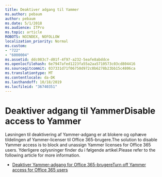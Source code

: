 ```yaml
---
title: Deaktiver adgang til Yammer
ms.author: pebaum
author: pebaum
ms.date: 5/1/2018
ms.audience: ITPro
ms.topic: article
ROBOTS: NOINDEX, NOFOLLOW
localization_priority: Normal
ms.custom:
- "722"
- "6000004"
ms.assetid: ddc083c7-d01f-4f97-a232-5eafe8abddce
ms.openlocfilehash: 6e7947afed1223fa55a2aa5710573c03cd804416
ms.sourcegitcommit: 037331d71f06750d972c0b6278b23bb15c4806ca
ms.translationtype: MT
ms.contentlocale: da-DK
ms.lasthandoff: 10/18/2019
ms.locfileid: "36740351"
---
```

# <a name="disable-access-to-yammer"></a><span data-ttu-id="d35c3-102">Deaktiver adgang til Yammer</span><span class="sxs-lookup"><span data-stu-id="d35c3-102">Disable access to Yammer</span></span>

<span data-ttu-id="d35c3-103">Løsningen til deaktivering af Yammer-adgang er at blokere og ophæve tildelingen af Yammer-licenser til Office 365-brugere.</span><span class="sxs-lookup"><span data-stu-id="d35c3-103">The solution to disable Yammer access is to block and unassign Yammer licenses for Office 365 users.</span></span> <span data-ttu-id="d35c3-104">Yderligere oplysninger finder du i følgende artikel.</span><span class="sxs-lookup"><span data-stu-id="d35c3-104">Please refer to the following article for more information.</span></span>
  
- [<span data-ttu-id="d35c3-105">Deaktiver Yammer-adgang for Office 365-brugere</span><span class="sxs-lookup"><span data-stu-id="d35c3-105">Turn off Yammer access for Office 365 users</span></span>](https://docs.microsoft.com/yammer/manage-yammer-users/turn-off-user-access)
